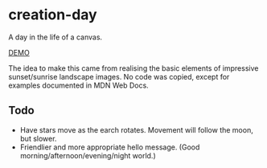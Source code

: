 # creation-day

A day in the life of a canvas.

[DEMO](https://gwest7.github.io/creation-day/)

The idea to make this came from realising the basic elements of impressive sunset/sunrise landscape images. No code was copied, except for examples documented in MDN Web Docs.

## Todo
* Have stars move as the earch rotates. Movement will follow the moon, but slower.
* Friendlier and more appropriate hello message. (Good morning/afternoon/evening/night world.)
